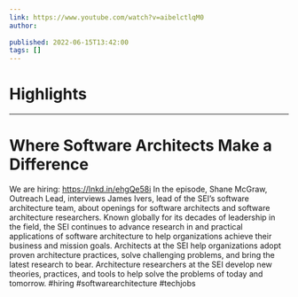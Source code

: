 ```yaml
---
link: https://www.youtube.com/watch?v=aibelctlqM0
author: 
   
published: 2022-06-15T13:42:00
tags: []
---
```

# Highlights


---
# Where Software Architects Make a Difference
We are hiring: https://lnkd.in/ehgQe58i In the episode, Shane McGraw, Outreach Lead, interviews James Ivers, lead of the SEI’s software architecture team, about openings for software architects and software architecture researchers. Known globally for its decades of leadership in the field, the SEI continues to advance research in and practical applications of software architecture to help organizations achieve their business and mission goals. Architects at the SEI help organizations adopt proven architecture practices, solve challenging problems, and bring the latest research to bear. Architecture researchers at the SEI develop new theories, practices, and tools to help solve the problems of today and tomorrow. #hiring #softwarearchitecture #techjobs
